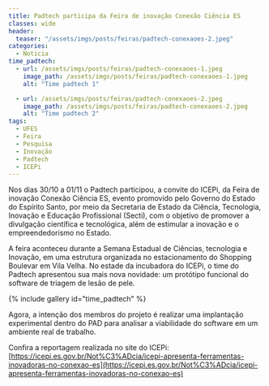 ```yaml
---
title: Padtech participa da Feira de inovação Conexão Ciência ES
classes: wide
header:
  teaser: "/assets/imgs/posts/feiras/padtech-conexaoes-2.jpeg"
categories:
  - Noticia
time_padtech:
  - url: /assets/imgs/posts/feiras/padtech-conexaoes-1.jpeg
    image_path: /assets/imgs/posts/feiras/padtech-conexaoes-1.jpeg
    alt: "Time padtech 1"

  - url: /assets/imgs/posts/feiras/padtech-conexaoes-2.jpeg
    image_path: /assets/imgs/posts/feiras/padtech-conexaoes-2.jpeg
    alt: "Time padtech 2"
tags:
  - UFES
  - Feira
  - Pesquisa
  - Inovação
  - Padtech
  - ICEPi
---
```


Nos dias 30/10 a 01/11 o Padtech participou, a convite do ICEPi, da Feira de inovação Conexão Ciência ES, evento promovido pelo Governo do Estado do Espírito Santo, por meio da Secretaria de Estado da Ciência, Tecnologia, Inovação e Educação Profissional (Secti), com o objetivo de promover a divulgação científica e tecnológica, além de estimular a inovação e o empreendedorismo no Estado.

A feira aconteceu durante a Semana Estadual de Ciências, tecnologia e Inovação, em uma estrutura organizada no estacionamento do Shopping Boulevar em Vila Velha. No estade da incubadora do ICEPi, o time do Padtech apresentou sua mais nova novidade: um protótipo funcional do software de triagem de lesão de pele.

{% include gallery id="time_padtech" %}

Agora, a intenção dos membros do projeto é realizar uma implantação experimental dentro do PAD para analisar a viabilidade do software em um ambiente real de trabalho.

Confira a reportagem realizada no site do ICEPi:  [https://icepi.es.gov.br/Not%C3%ADcia/icepi-apresenta-ferramentas-inovadoras-no-conexao-es](https://icepi.es.gov.br/Not%C3%ADcia/icepi-apresenta-ferramentas-inovadoras-no-conexao-es)





